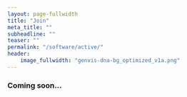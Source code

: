 ```yaml
---
layout: page-fullwidth
title: "Join"
meta_title: ""
subheadline: ""
teaser: ""
permalink: "/software/active/"
header:
    image_fullwidth: "genvis-dna-bg_optimized_v1a.png"
---
```


### Coming soon...
